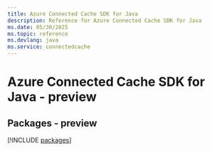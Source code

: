 ```yaml
---
title: Azure Connected Cache SDK for Java
description: Reference for Azure Connected Cache SDK for Java
ms.date: 05/30/2025
ms.topic: reference
ms.devlang: java
ms.service: connectedcache
---
```

# Azure Connected Cache SDK for Java - preview
## Packages - preview
[!INCLUDE [packages](connected-cache-index.md)]